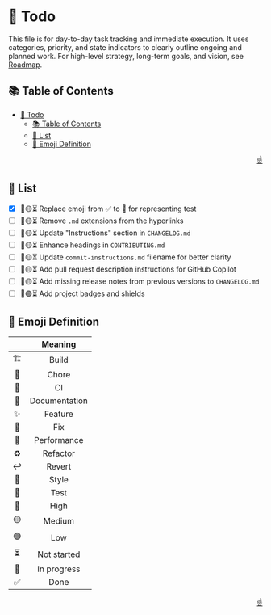 <!-- markdownlint-disable MD033 MD041 -->

<a id="top"></a>

# 📝 Todo

This file is for day-to-day task tracking and immediate execution. It uses categories, priority, and state indicators to clearly outline ongoing and planned work. For high-level strategy, long-term goals, and vision, see [Roadmap](ROADMAP.md).

## 📚 Table of Contents

- [📝 Todo](#-todo)
  - [📚 Table of Contents](#-table-of-contents)
  - [📝 List](#-list)
  - [📗 Emoji Definition](#-emoji-definition)

<p align="right"><a href="#top">☝️</a></p>

## 📝 List

- [x] 📝🟡⏳ Replace emoji from ✅ to 🧪 for representing test
- [ ] 📝🟡⏳ Remove `.md` extensions from the hyperlinks
- [ ] 📝🟡⏳ Update "Instructions" section in `CHANGELOG.md`
- [ ] 📝🟡⏳ Enhance headings in `CONTRIBUTING.md`
- [ ] 🔧🟡⏳ Update `commit-instructions.md` filename for better clarity
- [ ] 🔧🟡⏳ Add pull request description instructions for GitHub Copilot
- [ ] 📝🟡⏳ Add missing release notes from previous versions to `CHANGELOG.md`
- [ ] 📝🟢⏳ Add project badges and shields

## 📗 Emoji Definition

|       |  **Meaning**  |
| :---: | :-----------: |
|   🏗️   |     Build     |
|   🔧   |     Chore     |
|   👷   |      CI       |
|   📝   | Documentation |
|   ✨   |    Feature    |
|   🐛   |      Fix      |
|   🚀   |  Performance  |
|   ♻️   |   Refactor    |
|   ↩️   |    Revert     |
|   🎨   |     Style     |
|   🧪   |     Test      |
|   🔴   |     High      |
|   🟡   |    Medium     |
|   🟢   |      Low      |
|   ⏳   |  Not started  |
|   🔄   |  In progress  |
|   ✅   |     Done      |

<p align="right"><a href="#top">☝️</a></p>
